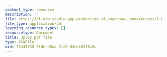 ```yaml
---
content_type: resource
description: ''
file: https://ol-ocw-studio-app-production.s3.amazonaws.com/courses/7-01sc-fundamentals-of-biology-fall-2011/714454359fded8aa3fa9d4eec6378c8c_1eGsdK1fPLM.pdf
file_type: application/pdf
learning_resource_types: []
resourcetype: Document
title: 3play pdf file
type: OCWFile
uid: 71445435-9fde-d8aa-3fa9-d4eec6378c8c
---
```

